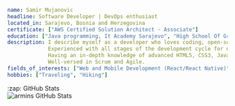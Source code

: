 ```yaml
name: Samir Mujanovic
headline: Software Developer | DevOps enthusiast
located_in: Sarajevo, Bosnia and Herzegovina
certificate: ["AWS Certified Solution Architect - Associate"]
education: ["Java programming, It Academy Sarajevo", "High School Of Graphics Technologies, Multimedia, and Design"]
description: I describe myself as a developer who loves coding, open-source, and cloud platforms.
             Experienced with all stages of the development cycle for dynamic web and mobile projects.
             Having an in-depth knowledge of advanced HTML5, CSS3, JavaScript, Linux, Cloud, and CI/CD.
             Well-versed in Scrum and Agile.
fields_of_interests: ["Web and Mobile Development (React/React Native)", "DevOps", "AWS Cloud"]
hobbies: ["Traveling", "Hiking"]
```


<summary>:zap: GitHub Stats</summary>

<img align="left" alt="armins GitHub Stats" src="https://github-readme-stats.vercel.app/api?username=samir-mujanovic&show_icons=true&hide_border=true" />
